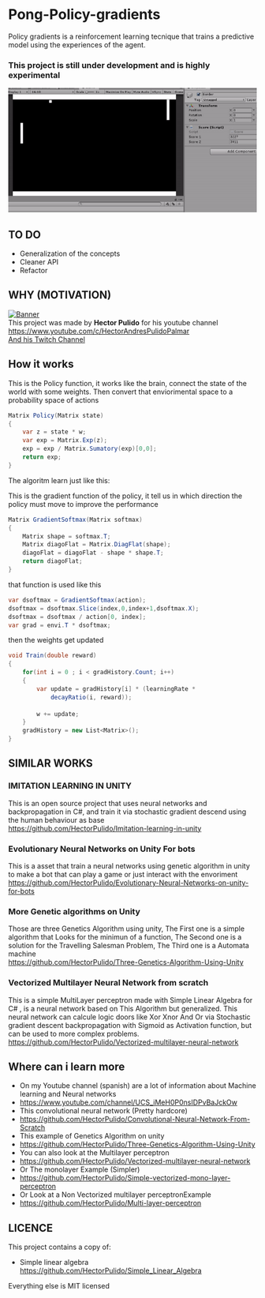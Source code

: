 # Pong-Policy-gradients

Policy gradients is a reinforcement learning tecnique that trains a predictive model using the experiences of the agent.

### This project is still under development and is highly experimental

![gif about how it works](Images/gif.gif)

## TO DO
- Generalization of the concepts
- Cleaner API
- Refactor

## WHY (MOTIVATION)
[![Banner](http://img.youtube.com/vi/HRYYxJd9qiA/0.jpg)](https://www.youtube.com/watch?v=HRYYxJd9qiA) <br/>
This project was made by <b>Hector Pulido</b> for his youtube channel <br/>
https://www.youtube.com/c/HectorAndresPulidoPalmar <br/>
[And his Twitch Channel](https://www.twitch.tv/hector_pulido_)
<br/>


## How it works

This is the Policy function, it works like the brain, connect the state of the world with some weights. Then convert that enviorimental space to a probability space of actions

```csharp
Matrix Policy(Matrix state)
{
    var z = state * w;
    var exp = Matrix.Exp(z);
    exp = exp / Matrix.Sumatory(exp)[0,0];
    return exp;
}
```

The algoritm learn just like this:

This is the gradient function of the policy, it tell us in which direction the policy must move to improve the performance

```csharp
Matrix GradientSoftmax(Matrix softmax)
{
    Matrix shape = softmax.T;
    Matrix diagoFlat = Matrix.DiagFlat(shape);
    diagoFlat = diagoFlat - shape * shape.T;
    return diagoFlat;
}
```

that function is used like this

```csharp
var dsoftmax = GradientSoftmax(action);
dsoftmax = dsoftmax.Slice(index,0,index+1,dsoftmax.X);
dsoftmax = dsoftmax / action[0, index];
var grad = envi.T * dsoftmax;
```

then the weights get updated
``` csharp
void Train(double reward)
{
    for(int i = 0 ; i < gradHistory.Count; i++)
    {
        var update = gradHistory[i] * (learningRate * 
            decayRatio(i, reward));

        w += update;
    }
    gradHistory = new List<Matrix>();
}
``` 



## SIMILAR WORKS 
### IMITATION LEARNING IN UNITY
This is an open source project that uses neural networks and backpropagation in C#, and train it via stochastic gradient descend using the human behaviour as base <br/>
https://github.com/HectorPulido/Imitation-learning-in-unity
### Evolutionary Neural Networks on Unity For bots
This is a asset that train a neural networks using genetic algorithm in unity to make a bot that can play a game or just interact with the envoriment <br/>
https://github.com/HectorPulido/Evolutionary-Neural-Networks-on-unity-for-bots
### More Genetic algorithms on Unity
Those are three Genetics Algorithm using unity, The First one is a simple algorithm that Looks for the minimun of a function, The Second one is a solution for the Travelling Salesman Problem, The Third one is a Automata machine <br/>
https://github.com/HectorPulido/Three-Genetics-Algorithm-Using-Unity
### Vectorized Multilayer Neural Network from scratch
This is a simple MultiLayer perceptron made with Simple Linear Algebra for C# , is a neural network based on This Algorithm but generalized. This neural network can calcule logic doors like Xor Xnor And Or via Stochastic gradient descent backpropagation with Sigmoid as Activation function, but can be used to more complex problems. <br/>
https://github.com/HectorPulido/Vectorized-multilayer-neural-network

## Where can i learn more
- On my Youtube channel (spanish) are a lot of information about Machine learning and Neural networks
- https://www.youtube.com/channel/UCS_iMeH0P0nsIDPvBaJckOw
- This convolutional neural network (Pretty hardcore)
- https://github.com/HectorPulido/Convolutional-Neural-Network-From-Scratch
- This example of Genetics Algorithm on unity
- https://github.com/HectorPulido/Three-Genetics-Algorithm-Using-Unity
- You can also look at the Multilayer perceptron 
- https://github.com/HectorPulido/Vectorized-multilayer-neural-network
- Or The monolayer Example (Simpler)
- https://github.com/HectorPulido/Simple-vectorized-mono-layer-perceptron
- Or Look at a Non Vectorized multilayer perceptronExample
- https://github.com/HectorPulido/Multi-layer-perceptron

## LICENCE
This project contains a copy of:
* Simple linear algebra https://github.com/HectorPulido/Simple_Linear_Algebra

Everything else is MIT licensed